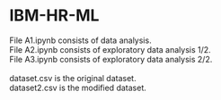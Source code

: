 # IBM-HR-ML
File A1.ipynb consists of data analysis.<br>
File A2.ipynb consists of exploratory data analysis 1/2.<br>
File A3.ipynb consists of exploratory data analysis 2/2.<br>
<br>
dataset.csv is the original dataset.<br>
dataset2.csv is the modified dataset.<br>
